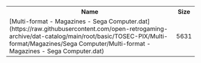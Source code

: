 <table>
<tr><th>Name</th><th>Size</th></tr>
<tr><td>
[Multi-format - Magazines - Sega Computer.dat](https://raw.githubusercontent.com/open-retrogaming-archive/dat-catalog/main/root/basic/TOSEC-PIX/Multi-format/Magazines/Sega Computer/Multi-format - Magazines - Sega Computer.dat)
</td><td>5631</td></tr>
</table>
